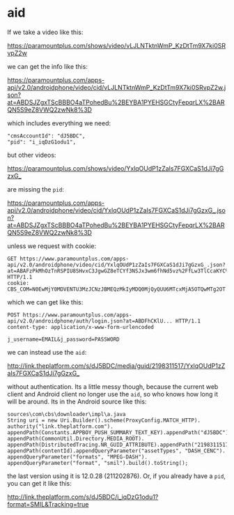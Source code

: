 # aid

If we take a video like this:

<https://paramountplus.com/shows/video/vLJLNTktnWmP_KzDtTm9X7ki0SRvpZ2w>

we can get the info like this:

<https://paramountplus.com/apps-api/v2.0/androidphone/video/cid/vLJLNTktnWmP_KzDtTm9X7ki0SRvpZ2w.json?at=ABDSJZgxTScBBBO4aTPohedBu%2BEYBA1PYEHSGCtyFepqrLX%2BARQN5S9eZ8VWQ2zwNk8%3D>

which includes everything we need:

~~~
"cmsAccountId": "dJ5BDC",
"pid": "i_iqDzG1odu1",
~~~

but other videos:

<https://paramountplus.com/shows/video/YxlqOUdP1zZaIs7FGXCaS1dJi7gGzxG_>

are missing the `pid`:

<https://paramountplus.com/apps-api/v2.0/androidphone/video/cid/YxlqOUdP1zZaIs7FGXCaS1dJi7gGzxG_.json?at=ABDSJZgxTScBBBO4aTPohedBu%2BEYBA1PYEHSGCtyFepqrLX%2BARQN5S9eZ8VWQ2zwNk8%3D>

unless we request with cookie:

~~~
GET https://www.paramountplus.com/apps-api/v2.0/androidphone/video/cid/YxlqOUdP1zZaIs7FGXCaS1dJi7gGzxG_.json?at=ABAFzPkMhOzTnRSPIU8SHvxC3JgwGZ8eTCYf3NSJx3wm6fhNd5vz%2FfLw3TlCcaKYC%2Bc%3D HTTP/1.1
cookie: CBS_COM=N0EwMjY0MDVENTU3MzJCNzJBMEQzMkIyMDQ0MjQyQUU6MTcxMjA5OTQwMTg2OT...
~~~

which we can get like this:

~~~
POST https://www.paramountplus.com/apps-api/v2.0/androidphone/auth/login.json?at=ABDFhCKlU... HTTP/1.1
content-type: application/x-www-form-urlencoded

j_username=EMAIL&j_password=PASSWORD
~~~

we can instead use the `aid`:

<http://link.theplatform.com/s/dJ5BDC/media/guid/2198311517/YxlqOUdP1zZaIs7FGXCaS1dJi7gGzxG_>

without authentication. Its a little messy though, because the current web client
and Android client no longer use the `aid`, so who knows how long it will be
around. Its in the Android source like this:

~~~
sources\com\cbs\downloader\impl\a.java
String uri = new Uri.Builder().scheme(ProxyConfig.MATCH_HTTP).
authority("link.theplatform.com").
appendPath(Constants.APPBOY_PUSH_SUMMARY_TEXT_KEY).appendPath("dJ5BDC").
appendPath(CommonUtil.Directory.MEDIA_ROOT).
appendPath(DistributedTracing.NR_GUID_ATTRIBUTE).appendPath("2198311517").
appendPath(contentId).appendQueryParameter("assetTypes", "DASH_CENC").
appendQueryParameter("formats", "MPEG-DASH").
appendQueryParameter("format", "smil").build().toString();
~~~

the last version using it is 12.0.28 (211202876). Or, if you already have a
`pid`, you can get it like this:

<http://link.theplatform.com/s/dJ5BDC/i_iqDzG1odu1?format=SMIL&Tracking=true>
